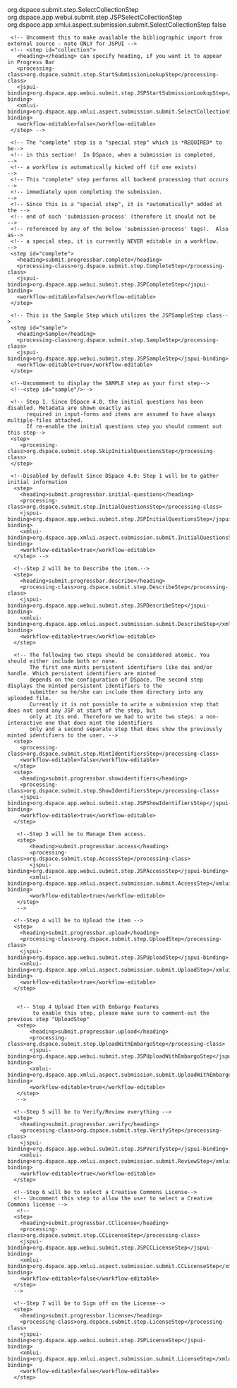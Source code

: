 <?xml version="1.0" encoding="utf-8" ?>
<!DOCTYPE item-submission SYSTEM "item-submission.dtd">

<!-- Configurable Submission configuration file  -->

<!-- This XML configuration file allows you to configure the ordering     -->
<!-- and number of the steps that occur in the Item Submission Process.   -->
<item-submission>

 <!-- The process-map maps collection handles to a particular Item         -->
 <!-- Submission Process.  This requires that a collection's name be       -->
 <!-- unique, even within a community. DSpace does however ensure that each-->
 <!-- collection's handle is unique.  Process-map provides the means to    -->
 <!-- associate a unique collection name with an Item Submission process.  -->
 <!-- The process-map also provides the special handle "default" (which is -->
 <!-- never a collection), here mapped to "traditional". Any collection    -->
 <!-- which does not appear in this map will be associated with the mapping-->
 <!-- for handle "default".                                                -->
 <submission-map>
   <name-map collection-handle="default" submission-name="traditional" />
 </submission-map>


 
 <!-- The 'step-definitions' allows you to define steps which you may wish -->
 <!-- to "share" amongst multiple submission-item definitions.  In order to-->
 <!-- share the same step definition, you can refer to it by its unique id -->
 <!-- defined in this section.  EVERY 'step' in this section MUST have a   -->
 <!-- unique identifier in the 'id' attribute!                             -->
 <!--                                                                      -->
 <!-- Each <step> REQUIRES the following attributes (@) and properties:    --> 
 <!-- @id                - The unique identifier for this step             -->
 <!-- 																	   -->
 <!-- <processing-class> - The class which will process all information for-->
 <!--             this step. The class must extend						   -->
 <!--             'org.dspace.submit.AbstractProcessingStep'               -->
 <!--             (or one of the org.dspace.submit.step.* classes)         -->
 <!--             This property should reference the full path of the class-->
 <!--			  (e.g. org.dspace.submit.step.MyCustomStep)               -->
 <!--																	   -->
 <!-- The following properties are OPTIONAL for each <step>:			   -->
 <!-- <heading> -    References the message key, from the 				   -->
 <!--			     Messages.properties file (JSP-UI) or messages.xml     -->
 <!--                (XML-UI) which will be used as this step's heading in -->
 <!--			     the progress-bar.  If unspecified, the step does not  -->
 <!--			     show up in the Progress Bar.  Keys in the <heading>   -->
 <!--				 are prefixed as follows in the appropriate 		   -->
 <!--				 "messages" file:							           -->
 <!--						XML-UI:  "xmlui.Submission." prefix			   -->
 <!--						JSP-UI:  "jsp." prefix			   			   -->
 <!-- <jspui-binding> - JSP-UI binding step class which will generate the JSP-->
 <!--                 based user interface for this step.  The class must  -->
 <!--                 extend 'org.dspace.app.webui.submit.JSPStep'.        -->
 <!--                 This property should reference the full path of the  -->
 <!--                 class.  It is only necessary if you are using the    -->
 <!--                 DSpace JSP-UI, and the step requires user interaction-->
 <!-- <xmlui-binding> - XML-UI binding step class which will generate the  -->
 <!--                 Manakin XML (DRI) structure for this step.  The class-->
 <!--                 must extend                                          -->
 <!--                 'org.dspace.app.xmlui.aspect.submission.StepTransformer'.-->
 <!--                 This property should reference the full path of the  -->
 <!--                 class.  It is only necessary if you are using the    -->
 <!--                 DSpace XML-UI, and the step requires user interaction-->
 <!-- <workflow-editable> - whether or not this step will appear during the-->
 <!--				 "Edit Metadata" workflow approval process.  This field-->
 <!--				 defaults to TRUE (which means it can be edited during -->
 <!--				 the "Edit Metadata" workflow stage)				   -->
 <!--                                                                      -->
 <!--                                                                      -->
 <step-definitions>
     <!-- The "collection" step is a "special step" which is *REQUIRED* to be-->
     <!-- in this section!  In DSpace, all submitted items must be           -->
     <!-- immediately assigned to a collection. This step ensures that a     -->
     <!-- collection is always selected.  If a user is already submitting    -->
     <!-- from within a Collection (by clicking the "Submit to This          -->
     <!-- Collection" button) then this step will be automatically skipped.  -->
     <!-- In all other cases, this step ensures that the user *first* selects-->
     <!-- a collection!                                                      -->
     <!-- Since this is a "special step", it is *automatically* added at the -->
     <!-- beginning of each 'submission-process' (therefore it should not be -->
     <!-- referenced by any of the below 'submission-process' tags).  Also as-->
     <!-- a special step, it is currently NEVER editable in a workflow.      -->                              
     <step id="collection">
       <heading></heading> <!--can specify heading, if you want it to appear in Progress Bar-->
	   <processing-class>org.dspace.submit.step.SelectCollectionStep</processing-class>
       <jspui-binding>org.dspace.app.webui.submit.step.JSPSelectCollectionStep</jspui-binding>
       <xmlui-binding>org.dspace.app.xmlui.aspect.submission.submit.SelectCollectionStep</xmlui-binding>
       <workflow-editable>false</workflow-editable>
     </step>
     
	 <!-- Uncomment this to make available the bibliographic import from external source - note ONLY for JSPUI -->     
	 <!-- <step id="collection">
       <heading></heading> can specify heading, if you want it to appear in Progress Bar
	   <processing-class>org.dspace.submit.step.StartSubmissionLookupStep</processing-class>
       <jspui-binding>org.dspace.app.webui.submit.step.JSPStartSubmissionLookupStep</jspui-binding>
       <xmlui-binding>org.dspace.app.xmlui.aspect.submission.submit.SelectCollectionStep</xmlui-binding>
       <workflow-editable>false</workflow-editable>
     </step> -->
   
     <!-- The "complete" step is a "special step" which is *REQUIRED* to be-->
     <!-- in this section!  In DSpace, when a submission is completed,       -->
     <!-- a workflow is automatically kicked off (if one exists)             -->
     <!-- This "complete" step performs all backend processing that occurs   -->
     <!-- immediately upon completing the submission.                        -->
     <!-- Since this is a "special step", it is *automatically* added at the -->
     <!-- end of each 'submission-process' (therefore it should not be       -->
     <!-- referenced by any of the below 'submission-process' tags).  Also as-->
     <!-- a special step, it is currently NEVER editable in a workflow.      -->                               
     <step id="complete">
       <heading>submit.progressbar.complete</heading>
       <processing-class>org.dspace.submit.step.CompleteStep</processing-class>
       <jspui-binding>org.dspace.app.webui.submit.step.JSPCompleteStep</jspui-binding>
       <workflow-editable>false</workflow-editable>
     </step>
   
     <!-- This is the Sample Step which utilizes the JSPSampleStep class-->
     <step id="sample">
       <heading>Sample</heading>
       <processing-class>org.dspace.submit.step.SampleStep</processing-class>
       <jspui-binding>org.dspace.app.webui.submit.step.JSPSampleStep</jspui-binding>
       <workflow-editable>true</workflow-editable>
     </step>
 </step-definitions>

 <!-- The submission-definitions map lays out the detailed definition of   -->
 <!-- all the Item Submission Processes (and the ordering of their steps). -->
 <!-- Each separate "submission-process" has a unique name as an attribute,-->
 <!-- which matches one of the names in the process-map. One named         -->
 <!-- "submit-process" has the name "traditional"; as this name suggests,  -->
 <!-- it is the default item submission process, which gets used when      -->
 <!-- the specified collection has no correspondingly named submit-process.-->
 <!--                                                                      -->
 <!-- Each submit-process contains an ordered set of steps; each step      -->
 <!-- defines one "step" occurring during the process of submitting an     -->
 <!-- item.  A step can either be referenced by 'id' (in which case it must-->
 <!-- be defined in <step-definitions> above), or defined completely here. -->
 <!--                                                                      -->
 <!-- If the step is not referred to by 'id', then the <step> REQUIRES the -->
 <!-- following properties are defined:                                    --> 
 <!-- <processing-class> - The class which will process all information for-->
 <!--             this step. The class must implement the                  -->
 <!--             'org.dspace.app.webui.submit.JSPStep' interface AND      -->
 <!--             extend 'org.dspace.submit.AbstractProcessingStep'        -->
 <!--             (or one of the org.dspace.submit.step.* classes)         -->
 <!--             This property should reference the full path of the class-->
 <!--			  (e.g. org.dspace.app.webui.submit.MyCustomJSPStep)       -->
 <!--                                                                      -->
 <!-- The following properties are OPTIONAL for each <step>:			   -->
 <!-- <heading> -    References the message key, from the 				   -->
 <!--			     Messages.properties file (JSP-UI) or messages.xml     -->
 <!--                (XML-UI) which will be used as this step's heading in -->
 <!--			     the progress-bar.  If unspecified, the step does not  -->
 <!--			     show up in the Progress Bar.  Keys in the <heading>   -->
 <!--				 are prefixed as follows in the appropriate 		   -->
 <!--				 "messages" file:							           -->
 <!--						XML-UI:  "xmlui.Submission." prefix			   -->
 <!--						JSP-UI:  "jsp." prefix			   			   -->
 <!-- <jspui-binding> - JSP-UI binding step class which will generate the JSP-->
 <!--                 based user interface for this step.  The class must  -->
 <!--                 extend 'org.dspace.app.webui.submit.JSPStep'.        -->
 <!--                 This property should reference the full path of the  -->
 <!--                 class.  It is only necessary if you are using the    -->
 <!--                 DSpace JSP-UI, and the step requires user interaction-->
 <!-- <xmlui-binding> - XML-UI binding step class which will generate the  -->
 <!--                 Manakin XML (DRI) structure for this step.  The class-->
 <!--                 must extend                                          -->
 <!--                 'org.dspace.app.xmlui.aspect.submission.StepTransformer'.-->
 <!--                 This property should reference the full path of the  -->
 <!--                 class.  It is only necessary if you are using the    -->
 <!--                 DSpace XML-UI, and the step requires user interaction-->
 <!-- <workflow-editable> - whether or not this step will appear during the-->
 <!--				 "Edit Metadata" workflow approval process.  This field-->
 <!--				 defaults to TRUE (which means it can be edited during -->
 <!--				 the "Edit Metadata" workflow stage).  Set to either   -->
 <!--				 "true" or "false".				                       -->
 <!--                                                                      -->
 <submission-definitions>
   
   <!--This "traditional" process defines the DEFAULT item submission process-->
   <submission-process name="traditional">
     
     <!--Uncommment to display the SAMPLE step as your first step-->
     <!--<step id="sample"/>-->

	 <!-- Step 1. Since DSpace 4.0, the initial questions has been disabled. Metadata are shown exactly as 
	 	  required in input-forms and items are assumed to have always multiple-files attached.
	      If re-enable the initial questions step you should comment out this step-->
	 <step>
		<processing-class>org.dspace.submit.step.SkipInitialQuestionsStep</processing-class>
	 </step>
          
     <!--Disabled by default Since DSpace 4.0: Step 1 will be to gather initial information
	  <step>
	    <heading>submit.progressbar.initial-questions</heading>
		<processing-class>org.dspace.submit.step.InitialQuestionsStep</processing-class>
		<jspui-binding>org.dspace.app.webui.submit.step.JSPInitialQuestionsStep</jspui-binding>   	    
		<xmlui-binding>org.dspace.app.xmlui.aspect.submission.submit.InitialQuestionsStep</xmlui-binding>
	    <workflow-editable>true</workflow-editable>
	  </step> -->
      
      <!--Step 2 will be to Describe the item.-->
      <step>
        <heading>submit.progressbar.describe</heading>
        <processing-class>org.dspace.submit.step.DescribeStep</processing-class>
        <jspui-binding>org.dspace.app.webui.submit.step.JSPDescribeStep</jspui-binding>
		<xmlui-binding>org.dspace.app.xmlui.aspect.submission.submit.DescribeStep</xmlui-binding>
        <workflow-editable>true</workflow-editable>
      </step>

      <!-- The following two steps should be considdered atomic. You should either include both or none.
           The first one mints persistent identifiers like doi and/or handle. Which persistent identifiers are minted
           depends on the configuration of DSpace. The second step displays the minted persistent identifiers to the
           submitter so he/she can include them directory into any uploaded file.
           Currently it is not possible to write a submission step that does not send any JSP at start of the step, but
           only at its end. Therefore we had to write two steps: a non-interactive one that does mint the identifiers
           only and a second separate step that does show the previously minted identifiers to the user. -->
      <step>
        <processing-class>org.dspace.submit.step.MintIdentifiersStep</processing-class>
        <workflow-editable>false</workflow-editable>
      </step>
      <step>
        <heading>submit.progressbar.showidentifiers</heading>
        <processing-class>org.dspace.submit.step.ShowIdentifiersStep</processing-class>
        <jspui-binding>org.dspace.app.webui.submit.step.JSPShowIdentifiersStep</jspui-binding>
        <workflow-editable>true</workflow-editable>
      </step>

       <!--Step 3 will be to Manage Item access.
       <step>
           <heading>submit.progressbar.access</heading>
           <processing-class>org.dspace.submit.step.AccessStep</processing-class>
           <jspui-binding>org.dspace.app.webui.submit.step.JSPAccessStep</jspui-binding>
           <xmlui-binding>org.dspace.app.xmlui.aspect.submission.submit.AccessStep</xmlui-binding>
           <workflow-editable>true</workflow-editable>
       </step>
       -->

      <!--Step 4 will be to Upload the item -->
      <step>
        <heading>submit.progressbar.upload</heading>
        <processing-class>org.dspace.submit.step.UploadStep</processing-class>
        <jspui-binding>org.dspace.app.webui.submit.step.JSPUploadStep</jspui-binding>
		<xmlui-binding>org.dspace.app.xmlui.aspect.submission.submit.UploadStep</xmlui-binding>
        <workflow-editable>true</workflow-editable>
      </step>
      

       <!-- Step 4 Upload Item with Embargo Features
            to enable this step, please make sure to comment-out the previous step "UploadStep"  
       <step>
           <heading>submit.progressbar.upload</heading>
           <processing-class>org.dspace.submit.step.UploadWithEmbargoStep</processing-class>
           <jspui-binding>org.dspace.app.webui.submit.step.JSPUploadWithEmbargoStep</jspui-binding>
           <xmlui-binding>org.dspace.app.xmlui.aspect.submission.submit.UploadWithEmbargoStep</xmlui-binding>
           <workflow-editable>true</workflow-editable>
       </step>
       -->

 	  <!--Step 5 will be to Verify/Review everything -->
 	  <step>
        <heading>submit.progressbar.verify</heading>
        <processing-class>org.dspace.submit.step.VerifyStep</processing-class>
 	    <jspui-binding>org.dspace.app.webui.submit.step.JSPVerifyStep</jspui-binding>
		<xmlui-binding>org.dspace.app.xmlui.aspect.submission.submit.ReviewStep</xmlui-binding>
		<workflow-editable>true</workflow-editable>
      </step>

      <!--Step 6 will be to select a Creative Commons License-->
      <!-- Uncomment this step to allow the user to select a Creative Commons license -->
       <!--
      <step>
        <heading>submit.progressbar.CClicense</heading>
        <processing-class>org.dspace.submit.step.CCLicenseStep</processing-class>
        <jspui-binding>org.dspace.app.webui.submit.step.JSPCCLicenseStep</jspui-binding>
		<xmlui-binding>org.dspace.app.xmlui.aspect.submission.submit.CCLicenseStep</xmlui-binding>
		<workflow-editable>false</workflow-editable>
      </step>
      -->

      <!--Step 7 will be to Sign off on the License-->
      <step>
        <heading>submit.progressbar.license</heading>
        <processing-class>org.dspace.submit.step.LicenseStep</processing-class>
        <jspui-binding>org.dspace.app.webui.submit.step.JSPLicenseStep</jspui-binding>
		<xmlui-binding>org.dspace.app.xmlui.aspect.submission.submit.LicenseStep</xmlui-binding>
		<workflow-editable>false</workflow-editable>
      </step>


     
   </submission-process>

 </submission-definitions>

</item-submission>

